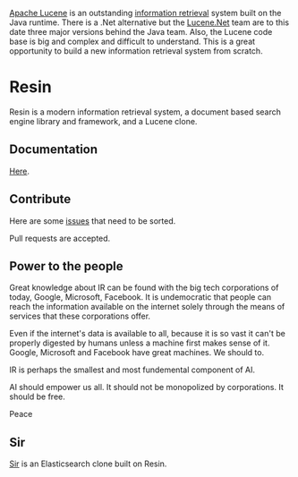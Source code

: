 [Apache Lucene](https://lucene.apache.org/) is an outstanding [information retrieval](https://en.wikipedia.org/wiki/Information_retrieval) system built on the Java runtime. There is a .Net alternative but the [Lucene.Net](https://lucenenet.apache.org/) team are to this date three major versions behind the Java team. Also, the Lucene code base is big and complex and difficult to understand. This is a great opportunity to build a new information retrieval system from scratch.

# Resin

Resin is a modern information retrieval system, a document based search engine library and framework, and a Lucene clone.

## Documentation

[Here](https://github.com/kreeben/resin/wiki). 

## Contribute

Here are some [issues](https://github.com/kreeben/resin/issues) that need to be sorted.

Pull requests are accepted.

## Power to the people

Great knowledge about IR can be found with the big tech corporations of today, Google, Microsoft, Facebook. It is undemocratic that people can reach the information available on the internet solely through the means of services that these corporations offer.

Even if the internet's data is available to all, because it is so vast it can't be properly digested by humans unless a machine first makes sense of it. Google, Microsoft and Facebook have great machines. We should to.

IR is perhaps the smallest and most fundemental component of AI.

AI should empower us all. It should not be monopolized by corporations. It should be free.

Peace

## Sir

[Sir](https://github.com/kreeben/sir) is an Elasticsearch clone built on Resin.
